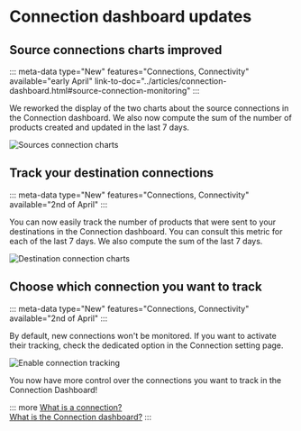 # Connection dashboard updates

## Source connections charts improved
::: meta-data type="New" features="Connections, Connectivity" available="early April" link-to-doc="../articles/connection-dashboard.html#source-connection-monitoring"
:::

We reworked the display of the two charts about the source connections in the Connection dashboard. We also now compute the sum of the number of products created and updated in the last 7 days.

![Sources connection charts](../img/number-of-products-created-updated.png)

## Track your destination connections
::: meta-data type="New" features="Connections, Connectivity" available="2nd of April"
:::

You can now easily track the number of products that were sent to your destinations in the Connection dashboard. You can consult this metric for each of the last 7 days. We also compute the sum of the last 7 days.

![Destination connection charts](../img/number-of-products-sent.png)

## Choose which connection you want to track
::: meta-data type="New" features="Connections, Connectivity" available="2nd of April"
:::

By default, new connections won't be monitored. If you want to activate their tracking, check the dedicated option in the Connection setting page.

![Enable connection tracking](../img/track-checkbox.png)

You now have more control over the connections you want to track in the Connection Dashboard!

::: more
[What is a connection?](../articles/what-is-a-connection.html)  
[What is the Connection dashboard?](../articles/connection-dashboard.html)
:::
